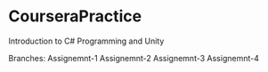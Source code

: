 # CourseraPractice
Introduction to C# Programming and Unity

Branches:
Assignemnt-1
Assignemnt-2
Assignemnt-3
Assignemnt-4
